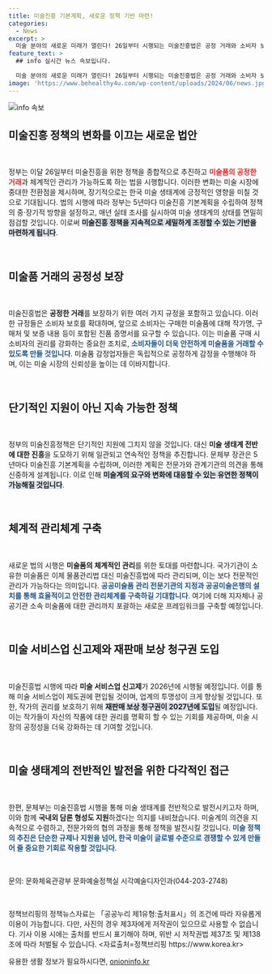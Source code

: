 ```yaml
---
title: 미술진흥 기본계획, 새로운 정책 기반 마련!
categories:
  - News
excerpt: >
  미술 분야의 새로운 미래가 열린다! 26일부터 시행되는 미술진흥법은 공정 거래와 소비자 보호를 강조하며, 5년마다 기본 계획을 수립해 체계적인 관리와 지원을 약속했다. 진품 증명서 요구 등 권리 보장이 강화되면서, 한국 미술 생태계의 혁신이 기대된다.
feature_text: >
  ## info 실시간 뉴스 속보입니다.

  미술 분야의 새로운 미래가 열린다! 26일부터 시행되는 미술진흥법은 공정 거래와 소비자 보호를 강조하며, 5년마다 기본 계획을 수립해 체계적인 관리와 지원을 약속했다. 진품 증명서 요구 등 권리 보장이 강화되면서, 한국 미술 생태계의 혁신이 기대된다.
image: 'https://www.behealthy4u.com/wp-content/uploads/2024/06/news.jpg'
---
```


<p><img src="https://www.behealthy4u.com/wp-content/uploads/2024/06/news.jpg" alt="info 속보" /></p>

<h2 data-ke-size="size26">미술진흥 정책의 변화를 이끄는 새로운 법안</h2>

<p data-ke-size="size16">&nbsp;</p>

<p>정부는 이달 26일부터 미술진흥을 위한 정책을 종합적으로 추진하고 <b><span style="color: #ee2323;">미술품의 공정한 거래</span></b>과 체계적인 관리가 가능하도록 하는 법을 시행합니다. 이러한 변화는 미술 시장에 중대한 전환점을 제시하며, 장기적으로는 한국 미술 생태계에 긍정적인 영향을 미칠 것으로 기대됩니다. 법의 시행에 따라 정부는 5년마다 미술진흥 기본계획을 수립하여 정책의 중·장기적 방향을 설정하고, 매년 실태 조사를 실시하여 미술 생태계의 상태를 면밀히 점검할 것입니다. 이로써 <b><span style="background-color: #21538527;">미술진흥 정책을 지속적으로 세밀하게 조정할 수 있는 기반을 마련하게 됩니다</span></b>.</p></p>

<p data-ke-size="size16">&nbsp;</p>

<h2 data-ke-size="size26">미술품 거래의 공정성 보장</h2>

<p data-ke-size="size16">&nbsp;</p>

<p>미술진흥법은 <b>공정한 거래</b>를 보장하기 위한 여러 가지 규정을 포함하고 있습니다. 이러한 규정들은 소비자 보호를 확대하며, 앞으로 소비자는 구매한 미술품에 대해 작가명, 구매처 및 보증 내용 등이 포함된 진품 증명서를 요구할 수 있습니다. 이는 미술품 구매 시 소비자의 권리를 강화하는 중요한 조치로, <b><span style="color: #1a5490;">소비자들이 더욱 안전하게 미술품을 거래할 수 있도록 만들 것입니다</span></b>. 미술품 감정업자들은 독립적으로 공정하게 감정을 수행해야 하며, 이는 미술 시장의 신뢰성을 높이는 데 이바지합니다.</p>

<p data-ke-size="size16">&nbsp;</p>

<h2 data-ke-size="size26">단기적인 지원이 아닌 지속 가능한 정책</h2>

<p data-ke-size="size16">&nbsp;</p>

<p>정부의 미술진흥정책은 단기적인 지원에 그치지 않을 것입니다. 대신 <b>미술 생태계 전반에 대한 진흥</b>을 도모하기 위해 일관되고 연속적인 정책을 추진합니다. 문체부 장관은 5년마다 미술진흥 기본계획을 수립하며, 이러한 계획은 전문가와 관계기관의 의견을 통해 신중하게 설계됩니다. 이로 인해 <b><span style="background-color: #21538527;">미술계의 요구와 변화에 대응할 수 있는 유연한 정책이 가능해질 것입니다</span></b>.</p>

<p data-ke-size="size16">&nbsp;</p>

<h2 data-ke-size="size26">체계적 관리체계 구축</h2>

<p data-ke-size="size16">&nbsp;</p>

<p>새로운 법의 시행은 <b>미술품의 체계적인 관리</b>를 위한 토대를 마련합니다. 국가기관이 소유한 미술품은 이제 물품관리법 대신 미술진흥법에 따라 관리되며, 이는 보다 전문적인 관리가 가능하다는 의미입니다. <b><span style="color: #1a5490;">공공미술품 관리 전문기관의 지정과 공공미술은행의 설치를 통해 효율적이고 안전한 관리체계를 구축하길 기대합니다</span></b>. 여기에 더해 지자체나 공공기관 소속 미술품에 대한 관리까지 포괄하는 새로운 프레임워크를 구축할 예정입니다.</p>

<p data-ke-size="size16">&nbsp;</p>

<h2 data-ke-size="size26">미술 서비스업 신고제와 재판매 보상 청구권 도입</h2>

<p data-ke-size="size16">&nbsp;</p>

<p>미술진흥법 시행에 따라 <b>미술 서비스업 신고제</b>가 2026년에 시행될 예정입니다. 이를 통해 미술 서비스업이 제도권에 편입될 것이며, 업계의 투명성이 크게 향상될 것입니다. 또한, 작가의 권리를 보호하기 위해 <b><span style="background-color: #21538527;">재판매 보상 청구권이 2027년에 도입</span></b>될 예정입니다. 이는 작가들이 자신의 작품에 대한 권리를 명확히 할 수 있는 기회를 제공하며, 미술 시장의 공정성을 더욱 강화하는 데 기여할 것입니다.</p>

<p data-ke-size="size16">&nbsp;</p>

<h2 data-ke-size="size26">미술 생태계의 전반적인 발전을 위한 다각적인 접근</h2>

<p data-ke-size="size16">&nbsp;</p>

<p>한편, 문체부는 미술진흥법 시행을 통해 미술 생태계를 전반적으로 발전시키고자 하며, 이와 함께 <b>국내외 담론 형성도 지원</b>하겠다는 의지를 내비쳤습니다. 미술계의 의견을 지속적으로 수렴하고, 전문가와의 협의 과정을 통해 정책을 발전시킬 것입니다. <b><span style="color: #1a5490;">미술 정책의 추진은 단순한 규제나 지원을 넘어, 한국 미술이 글로벌 수준으로 경쟁할 수 있게 만들어 줄 중요한 기회로 작용할 것입니다</span></b>.</p>

<p data-ke-size="size16">&nbsp;</p>

<p data-ke-size="size16">문의: 문화체육관광부 문화예술정책실 시각예술디자인과(044-203-2748)</p>

<p data-ke-size="size16">&nbsp;</p>

<p data-ke-size="size16">정책브리핑의 정책뉴스자료는 「공공누리 제1유형:출처표시」의 조건에 따라 자유롭게 이용이 가능합니다. 다만, 사진의 경우 제3자에게 저작권이 있으므로 사용할 수 없습니다. 기사 이용 시에는 출처를 반드시 표기해야 하며, 위반 시 저작권법 제37조 및 제138조에 따라 처벌될 수 있습니다. <자료출처=정책브리핑 https://www.korea.kr></p>
유용한 생활 정보가 필요하시다면, <a href="https://onioninfo.kr" rel="dofollow">onioninfo.kr</a>


